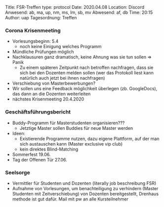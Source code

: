 Title: FSR-Treffen
type: protocol
Date: 2020.04.08
Location: Discord
Anwesend: ab, ma, up, nm, ms, lm, sb, mv
Abwesend: af, db
Time: 20:15
Author: uap
Tagesordnung: Treffen

### Corona Krisenmeeting
- Vorlesungsbeginn: 5.4
    - noch keine Einigung welches Programm
- Mündliche Prüfungen möglich 
- Nachklausuren ganz dramatisch, keine Ahnung was sie tun sollen => Panik
    - Zu einem späteren Zeitpunkt nach betroffen nachfragen, dass sie sich bei den Dozenten melden sollen (wer das Protokoll liest kann natürlich auch jetzt bei ihnen nachfragen)
- Verschiebung von Masterbewerbungen?
- Wir sollen uns eine Feedback möglichkeit überlegen (zb. GoogleDocs), das dann an die Dozenten weiterleiten
- nächstes Krisenmeeting 20.4.2020

### Geschäftsführungsbericht
- Buddy-Programm für Masterstudenten organisieren???
    - Jetztige Master sollen Buddies für neue Master werden
- Ideen:
    - Existierende Programme nutzen, dazu eigene Plattform, auf der man sich austauschen kann (Master exclusive vip club)
    - kein direktes Blind-Matching
- Sommerfest 19.06.
- Tag der Offenen Tür 27.06.
     
### Seelsorge
- Vermittler für Studenten und Dozenten (literally job beschreibung FSR)
- Aufnahme von Vorlesungen, um benachteiligung zu verhindern (Master Studenten mit Zeitverschiebung) von Dozenten bereitgestellt, Drenhaus methode ist gut dafür. Mail mit pw an alle Kursteilnehmer